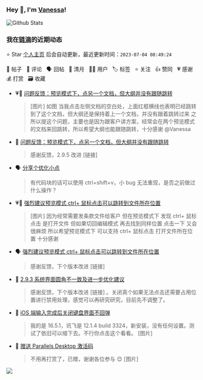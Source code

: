 ### Hey 👋, I'm [Vanessa](http://vanessa.b3log.org/)!

![Github Stats](https://github-readme-stats.vercel.app/api?username=Vanessa219&show_icons=true)

<!--events start -->

### 我在[链滴](https://ld246.com)的近期动态

⭐️ Star [个人主页](https://github.com/Vanessa219/Vanessa219) 后会自动更新，最近更新时间：`2023-07-04 08:49:24`

📝 帖子 &nbsp; 💬 评论 &nbsp; 🗣 回帖 &nbsp; 🌙 清月 &nbsp; 👨‍💻 用户 &nbsp; 🏷️ 标签 &nbsp; ⭐️ 关注 &nbsp; 👍 赞同 &nbsp; 💗 感谢 &nbsp; 💰 打赏 &nbsp; 🗃 收藏

* 💗📝 [问题反馈：预览模式下，点另一个文档，但大纲并没有跟随跳转](https://ld246.com/article/1688269838429)

  > [图片] 如图 当我点击左侧文档的空白处，上面红框横线也表明已经跳转到了这个文档，但大纲还是保持着上一个文档，并没有跟着跳转过来 之所以提这个问题，主要也是因为跟客户讲方案，经常会在两个预览模式的文档来回跳转，所以希望大纲也能跟随跳转，十分感谢 @Vanessa
* 💬 [问题反馈：预览模式下，点另一个文档，但大纲并没有跟随跳转](https://ld246.com/article/1688269838429/comment/1688398278641#comments)

  > 感谢反馈，2.9.5 改进 [链接]
* 🗣 [分享个优化小点](https://ld246.com/article/1688208715598/comment/1688209711647#comments)

  > 有代码块的话可以使用 ctrl+shift+v，小 bug 无法重现，是否之前做过什么操作？
* 💗📝 [强烈建议预览模式 ctrl+ 鼠标点击可以跳转到文件所在位置](https://ld246.com/article/1687957869375)

  > [图片] 因为经常需要发条款文件给客户 但在预览模式下 发现 ctrl+ 鼠标点击 是打开文件 但如果切回编辑模式 再去找到同样位置 点击一下 又会很麻烦 所以希望预览模式下 可以支持 ctrl+ 鼠标点击 打开文件所在位置 十分感谢
* 🗣 [强烈建议预览模式 ctrl+ 鼠标点击可以跳转到文件所在位置](https://ld246.com/article/1687957869375/comment/1687957892174#comments)

  > 感谢反馈，下个版本改进 [链接]
* 💬 [2.9.3 系统界面圆角不一致及进一步优化建议](https://ld246.com/article/1687941769547/comment/1687949957183#comments)

  > 感谢反馈，下个版本改进 [链接] 。关闭真个如果无法点击还需要占用位置进行禁用处理，感觉可以再研究研究，目前先不调整了。
* 💬 [iOS 端输入完成后关闭键盘界面不回弹](https://ld246.com/article/1687362107472/comment/1687877506782#comments)

  > 我的是 16.5.1，讯飞是 12.1.4 build 3324，新安装，没有任何设置。测试了依旧可以缩下去。不行你点击这个看看。 [图片]
* 💬 [赠送 Parallels Desktop 激活码](https://ld246.com/article/1687831240712/comment/1687876859413#comments)

  > 不用再打赏了，已赠，谢谢各位参与 😊 [图片]


<!--events end -->

<a title="Hits" target="_blank" href="https://github.com/Vanessa219/Vanessa219"><img src="https://hits.b3log.org/Vanessa219/Vanessa219.svg"></a>
